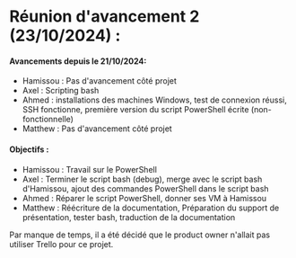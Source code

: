# Réunion d'avancement 2 (23/10/2024) :
#### Avancements depuis le 21/10/2024:
- Hamissou : Pas d'avancement côté projet
- Axel : Scripting bash
- Ahmed : installations des machines Windows, test de connexion réussi, SSH fonctionne, première version du script PowerShell écrite (non-fonctionnelle)
- Matthew : Pas d'avancement côté projet

#### Objectifs :
- Hamissou : Travail sur le PowerShell
- Axel : Terminer le script bash (debug), merge avec le script bash d'Hamissou, ajout des commandes PowerShell dans le script bash
- Ahmed : Réparer le script PowerShell, donner ses VM à Hamissou
- Matthew : Réécriture de la documentation, Préparation du support de présentation, tester bash, traduction de la documentation

Par manque de temps, il a été décidé que le product owner n'allait pas utiliser Trello pour ce projet.

